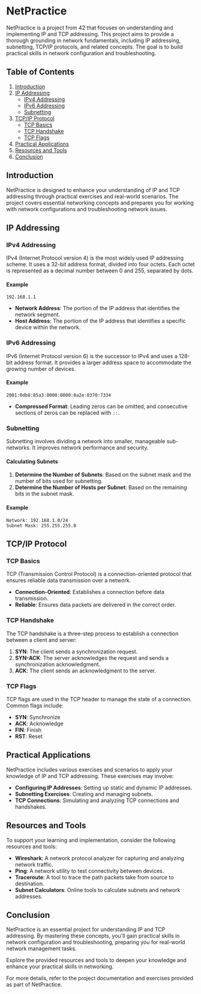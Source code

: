 # NetPractice

NetPractice is a project from 42 that focuses on understanding and implementing IP and TCP addressing. This project aims to provide a thorough grounding in network fundamentals, including IP addressing, subnetting, TCP/IP protocols, and related concepts. The goal is to build practical skills in network configuration and troubleshooting.

## Table of Contents
1. [Introduction](#introduction)
2. [IP Addressing](#ip-addressing)
   - [IPv4 Addressing](#ipv4-addressing)
   - [IPv6 Addressing](#ipv6-addressing)
   - [Subnetting](#subnetting)
3. [TCP/IP Protocol](#tcpip-protocol)
   - [TCP Basics](#tcp-basics)
   - [TCP Handshake](#tcp-handshake)
   - [TCP Flags](#tcp-flags)
4. [Practical Applications](#practical-applications)
5. [Resources and Tools](#resources-and-tools)
6. [Conclusion](#conclusion)

## Introduction

NetPractice is designed to enhance your understanding of IP and TCP addressing through practical exercises and real-world scenarios. The project covers essential networking concepts and prepares you for working with network configurations and troubleshooting network issues.

## IP Addressing

### IPv4 Addressing

IPv4 (Internet Protocol version 4) is the most widely used IP addressing scheme. It uses a 32-bit address format, divided into four octets. Each octet is represented as a decimal number between 0 and 255, separated by dots.

#### Example
```plaintext
192.168.1.1
```

- **Network Address**: The portion of the IP address that identifies the network segment.
- **Host Address**: The portion of the IP address that identifies a specific device within the network.

### IPv6 Addressing

IPv6 (Internet Protocol version 6) is the successor to IPv4 and uses a 128-bit address format. It provides a larger address space to accommodate the growing number of devices.

#### Example
```plaintext
2001:0db8:85a3:0000:0000:8a2e:0370:7334
```

- **Compressed Format**: Leading zeros can be omitted, and consecutive sections of zeros can be replaced with `::`.

### Subnetting

Subnetting involves dividing a network into smaller, manageable sub-networks. It improves network performance and security.

#### Calculating Subnets

1. **Determine the Number of Subnets**: Based on the subnet mask and the number of bits used for subnetting.
2. **Determine the Number of Hosts per Subnet**: Based on the remaining bits in the subnet mask.

#### Example
```plaintext
Network: 192.168.1.0/24
Subnet Mask: 255.255.255.0
```

## TCP/IP Protocol

### TCP Basics

TCP (Transmission Control Protocol) is a connection-oriented protocol that ensures reliable data transmission over a network.

- **Connection-Oriented**: Establishes a connection before data transmission.
- **Reliable**: Ensures data packets are delivered in the correct order.

### TCP Handshake

The TCP handshake is a three-step process to establish a connection between a client and server:

1. **SYN**: The client sends a synchronization request.
2. **SYN-ACK**: The server acknowledges the request and sends a synchronization acknowledgment.
3. **ACK**: The client sends an acknowledgment to the server.

### TCP Flags

TCP flags are used in the TCP header to manage the state of a connection. Common flags include:

- **SYN**: Synchronize
- **ACK**: Acknowledge
- **FIN**: Finish
- **RST**: Reset

## Practical Applications

NetPractice includes various exercises and scenarios to apply your knowledge of IP and TCP addressing. These exercises may involve:

- **Configuring IP Addresses**: Setting up static and dynamic IP addresses.
- **Subnetting Exercises**: Creating and managing subnets.
- **TCP Connections**: Simulating and analyzing TCP connections and handshakes.

## Resources and Tools

To support your learning and implementation, consider the following resources and tools:

- **Wireshark**: A network protocol analyzer for capturing and analyzing network traffic.
- **Ping**: A network utility to test connectivity between devices.
- **Traceroute**: A tool to trace the path packets take from source to destination.
- **Subnet Calculators**: Online tools to calculate subnets and network addresses.

## Conclusion

NetPractice is an essential project for understanding IP and TCP addressing. By mastering these concepts, you'll gain practical skills in network configuration and troubleshooting, preparing you for real-world network management tasks.

Explore the provided resources and tools to deepen your knowledge and enhance your practical skills in networking.

For more details, refer to the project documentation and exercises provided as part of NetPractice.
